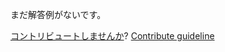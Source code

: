 
まだ解答例がないです。

[コントリビュートしませんか](https://github.com/BFEdev/BFE.dev-solutions/blob/main/question/what-is-loader-and-plugin-in-webpack_ja.md)?  [Contribute guideline](https://github.com/BFEdev/BFE.dev-solutions#how-to-contribute)
